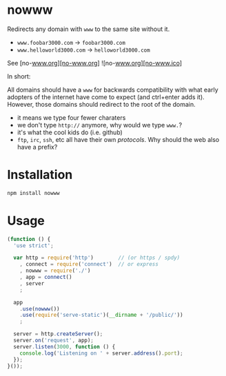 nowww
===

Redirects any domain with `www` to the same site without it.

  * `www.foobar3000.com` -> `foobar3000.com`
  * `www.helloworld3000.com` -> `helloworld3000.com`

See [no-www.org][no-www.org] ![no-www.org][no-www.ico]

  [no-www.ico]: http://no-www.org/images/blog-button.gif
  [no-www.org]: http://no-www.org

In short:

  All domains should have a `www` for backwards compatibility with what
early adopters of the internet have come to expect (and ctrl+enter adds it).
However, those domains should redirect to the root of the domain.

  * it means we type four fewer charaters
  * we don't type `http://` anymore, why would we type `www.`?
  * it's what the cool kids do (i.e. github)
  * `ftp`, `irc`, `ssh`, etc all have their own *protocols*. Why should the web also have a prefix?

Installation
===

```bash
npm install nowww
```

Usage
===

```javascript
(function () {
  'use strict';

  var http = require('http')        // (or https / spdy)
    , connect = require('connect')  // or express
    , nowww = require('./')
    , app = connect()
    , server
    ;

  app
    .use(nowww())
    .use(require('serve-static')(__dirname + '/public/'))
    ;

  server = http.createServer();
  server.on('request', app);
  server.listen(3000, function () {
    console.log('Listening on ' + server.address().port);
  });
}());
```
